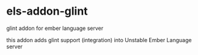 # els-addon-glint
glint addon for ember language server

this addon adds glint support (integration) into Unstable Ember Language server
